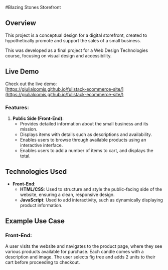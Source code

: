 #Blazing Stones Storefront

## Overview
This project is a conceptual design for a digital storefront, created to hypothetically promote and support the sales of a small business.

This was developed as a final project for a Web Design Technologies course, focusing on visual design and accessibility.

## Live Demo
Check out the live demo:  
[https://giulialoomis.github.io/fullstack-ecommerce-site/](https://giulialoomis.github.io/fullstack-ecommerce-site/)

### Features:
1. **Public Side (Front-End)**:
   - Provides detailed information about the small business and its mission.
   - Displays items with details such as descriptions and availability.
   - Enables users to browse through available products using an interactive interface.
   - Enables users to add a number of items to cart, and displays the total.

## Technologies Used
- **Front-End**:
  - **HTML/CSS**: Used to structure and style the public-facing side of the website, ensuring a clean, responsive design.
  - **JavaScript**: Used to add interactivity, such as dynamically displaying product information.
  
## Example Use Case
### Front-End:
A user visits the website and navigates to the product page, where they see various products available for purchase. Each candle comes with a description and image. The user selects fig tree and adds 2 units to their cart before proceeding to checkout.
